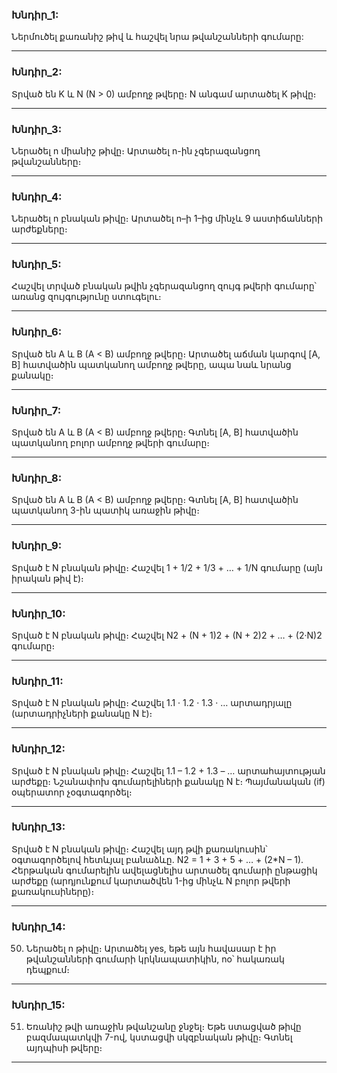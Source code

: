### Խնդիր_1:
Ներմուծել քառանիշ թիվ և հաշվել նրա թվանշանների գումարը: 

 ----------------------------
### Խնդիր_2:
Տրված են K և N (N > 0) ամբողջ թվերը։ N անգամ արտածել K թիվը։

------------------------------
### Խնդիր_3:
Ներածել n միանիշ թիվը։ Արտածել n-ին չգերազանցող թվանշանները։

------------------------------
### Խնդիր_4:
Ներածել n բնական թիվը։ Արտածել n–ի 1–ից մինչև 9 աստիճանների արժեքները։

------------------------------
### Խնդիր_5:
Հաշվել տրված բնական թվին չգերազանցող զույգ թվերի գումարը՝ առանց զույգությունը ստուգելու։

------------------------------
### Խնդիր_6:
Տրված են A և B (A < B) ամբողջ թվերը։ Արտածել աճման կարգով [A, B] հատվածին պատկանող ամբողջ թվերը, ապա նաև նրանց քանակը։

------------------------------
### Խնդիր_7:
Տրված են A և B (A < B) ամբողջ թվերը։ Գտնել [A, B] հատվածին պատկանող բոլոր ամբողջ թվերի գումարը։

------------------------------
### Խնդիր_8:
Տրված են A և B (A < B) ամբողջ թվերը։ Գտնել [A, B] հատվածին պատկանող 3-ին պատիկ առաջին թիվը։

------------------------------
### Խնդիր_9:
Տրված է N բնական թիվը։ Հաշվել 1 + 1/2 + 1/3 + … + 1/N  գումարը  (այն իրական թիվ է)։

------------------------------
### Խնդիր_10:
Տրված է N բնական թիվը։ Հաշվել N2 + (N + 1)2 + (N + 2)2 + … + (2·N)2 գումարը։

------------------------------
### Խնդիր_11:
Տրված է N բնական թիվը։ Հաշվել 1.1 · 1.2 · 1.3 · … արտադրյալը (արտադրիչների քանակը N է)։

------------------------------
### Խնդիր_12:
Տրված է N բնական թիվը։ Հաշվել 1.1 – 1.2 + 1.3 – … արտահայտության արժեքը։ Նշանափոխ գումարելիների քանակը N է։ Պայմանական (if) օպերատոր չօգտագործել։

------------------------------
### Խնդիր_13:
Տրված է N բնական թիվը։ Հաշվել այդ թվի քառակուսին՝ օգտագործելով հետևյալ բանաձևը. N2 = 1 + 3 + 5 + … + (2*N – 1). Հերթական գումարելին ավելացնելիս արտածել գումարի ընթացիկ արժեքը (արդյունքում կարտածվեն 1-ից մինչև N բոլոր թվերի քառակուսիները)։

------------------------------

### Խնդիր_14:
50. Ներածել n թիվը։ Արտածել yes, եթե այն հավասար է իր թվանշանների գումարի կրկնապատիկին, no՝
հակառակ դեպքում։

-----------------------------

### Խնդիր_15:

51. Եռանիշ թվի առաջին թվանշանը ջնջել։ Եթե ստացված թիվը բազմապատկվի 7-ով, կստացվի
սկզբնական թիվը։ Գտնել այդպիսի թվերը։

-----------------------------

